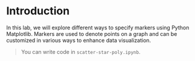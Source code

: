 # Introduction

In this lab, we will explore different ways to specify markers using Python Matplotlib. Markers are used to denote points on a graph and can be customized in various ways to enhance data visualization.

> You can write code in `scatter-star-poly.ipynb`.
